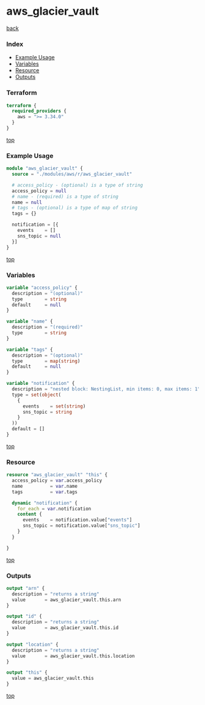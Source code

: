 # aws_glacier_vault

[back](../aws.md)

### Index

- [Example Usage](#example-usage)
- [Variables](#variables)
- [Resource](#resource)
- [Outputs](#outputs)

### Terraform

```terraform
terraform {
  required_providers {
    aws = ">= 3.34.0"
  }
}
```

[top](#index)

### Example Usage

```terraform
module "aws_glacier_vault" {
  source = "./modules/aws/r/aws_glacier_vault"

  # access_policy - (optional) is a type of string
  access_policy = null
  # name - (required) is a type of string
  name = null
  # tags - (optional) is a type of map of string
  tags = {}

  notification = [{
    events    = []
    sns_topic = null
  }]
}
```

[top](#index)

### Variables

```terraform
variable "access_policy" {
  description = "(optional)"
  type        = string
  default     = null
}

variable "name" {
  description = "(required)"
  type        = string
}

variable "tags" {
  description = "(optional)"
  type        = map(string)
  default     = null
}

variable "notification" {
  description = "nested block: NestingList, min items: 0, max items: 1"
  type = set(object(
    {
      events    = set(string)
      sns_topic = string
    }
  ))
  default = []
}
```

[top](#index)

### Resource

```terraform
resource "aws_glacier_vault" "this" {
  access_policy = var.access_policy
  name          = var.name
  tags          = var.tags

  dynamic "notification" {
    for_each = var.notification
    content {
      events    = notification.value["events"]
      sns_topic = notification.value["sns_topic"]
    }
  }

}
```

[top](#index)

### Outputs

```terraform
output "arn" {
  description = "returns a string"
  value       = aws_glacier_vault.this.arn
}

output "id" {
  description = "returns a string"
  value       = aws_glacier_vault.this.id
}

output "location" {
  description = "returns a string"
  value       = aws_glacier_vault.this.location
}

output "this" {
  value = aws_glacier_vault.this
}
```

[top](#index)